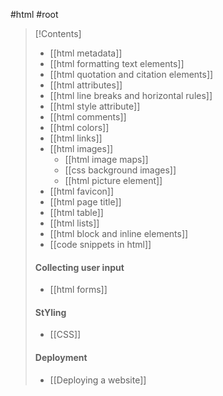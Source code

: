 #html #root 

>[!Contents]
>- [[html metadata]]
>- [[html formatting text elements]]
>- [[html quotation and citation elements]]
>- [[html attributes]]
>- [[html line breaks and horizontal rules]]
>- [[html style attribute]]
>- [[html comments]]
>- [[html colors]]
>- [[html links]]
>- [[html images]]
>	- [[html image maps]]
>	- [[css background images]]
>	- [[html picture element]]
>- [[html favicon]]
>- [[html page title]]
>- [[html table]]
>- [[html lists]]
>- [[html block and inline elements]]
>- [[code snippets in html]]
>#### **Collecting user input**
>- [[html forms]]
>#### **StYling**
>- [[CSS]]
>#### **Deployment**
>- [[Deploying a website]]


